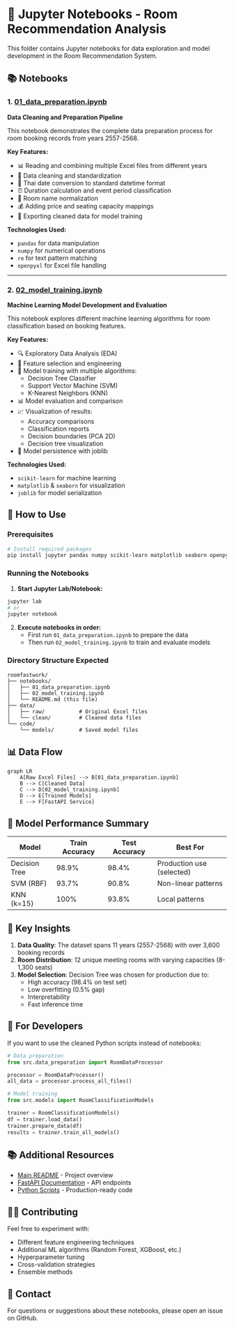 # 📓 Jupyter Notebooks - Room Recommendation Analysis

This folder contains Jupyter notebooks for data exploration and model development in the Room Recommendation System.

## 📚 Notebooks

### 1. [01_data_preparation.ipynb](01_data_preparation.ipynb)
**Data Cleaning and Preparation Pipeline**

This notebook demonstrates the complete data preparation process for room booking records from years 2557-2568.

**Key Features:**
- 📊 Reading and combining multiple Excel files from different years
- 🧹 Data cleaning and standardization
- 📅 Thai date conversion to standard datetime format
- ⏰ Duration calculation and event period classification
- 🏢 Room name normalization
- 💰 Adding price and seating capacity mappings
- 📁 Exporting cleaned data for model training

**Technologies Used:**
- `pandas` for data manipulation
- `numpy` for numerical operations
- `re` for text pattern matching
- `openpyxl` for Excel file handling

---

### 2. [02_model_training.ipynb](02_model_training.ipynb)
**Machine Learning Model Development and Evaluation**

This notebook explores different machine learning algorithms for room classification based on booking features.

**Key Features:**
- 🔍 Exploratory Data Analysis (EDA)
- 🎯 Feature selection and engineering
- 🤖 Model training with multiple algorithms:
  - Decision Tree Classifier
  - Support Vector Machine (SVM)
  - K-Nearest Neighbors (KNN)
- 📊 Model evaluation and comparison
- 📈 Visualization of results:
  - Accuracy comparisons
  - Classification reports
  - Decision boundaries (PCA 2D)
  - Decision tree visualization
- 💾 Model persistence with joblib

**Technologies Used:**
- `scikit-learn` for machine learning
- `matplotlib` & `seaborn` for visualization
- `joblib` for model serialization

## 🚀 How to Use

### Prerequisites
```bash
# Install required packages
pip install jupyter pandas numpy scikit-learn matplotlib seaborn openpyxl joblib
```

### Running the Notebooks

1. **Start Jupyter Lab/Notebook:**
```bash
jupyter lab
# or
jupyter notebook
```

2. **Execute notebooks in order:**
   - First run `01_data_preparation.ipynb` to prepare the data
   - Then run `02_model_training.ipynb` to train and evaluate models

### Directory Structure Expected
```
roomfastwork/
├── notebooks/
│   ├── 01_data_preparation.ipynb
│   ├── 02_model_training.ipynb
│   └── README.md (this file)
├── data/
│   ├── raw/           # Original Excel files
│   └── clean/         # Cleaned data files
└── code/
    └── models/        # Saved model files
```

## 📊 Data Flow

```mermaid
graph LR
    A[Raw Excel Files] --> B[01_data_preparation.ipynb]
    B --> C[Cleaned Data]
    C --> D[02_model_training.ipynb]
    D --> E[Trained Models]
    E --> F[FastAPI Service]
```

## 🎯 Model Performance Summary

| Model | Train Accuracy | Test Accuracy | Best For |
|-------|---------------|--------------|----------|
| Decision Tree | 98.9% | 98.4% | Production use (selected) |
| SVM (RBF) | 93.7% | 90.8% | Non-linear patterns |
| KNN (k=15) | 100% | 93.8% | Local patterns |

## 📝 Key Insights

1. **Data Quality**: The dataset spans 11 years (2557-2568) with over 3,600 booking records
2. **Room Distribution**: 12 unique meeting rooms with varying capacities (8-1,300 seats)
3. **Model Selection**: Decision Tree was chosen for production due to:
   - High accuracy (98.4% on test set)
   - Low overfitting (0.5% gap)
   - Interpretability
   - Fast inference time

## 🔬 For Developers

If you want to use the cleaned Python scripts instead of notebooks:

```python
# Data preparation
from src.data_preparation import RoomDataProcessor

processor = RoomDataProcessor()
all_data = processor.process_all_files()

# Model training
from src.models import RoomClassificationModels

trainer = RoomClassificationModels()
df = trainer.load_data()
trainer.prepare_data(df)
results = trainer.train_all_models()
```

## 📚 Additional Resources

- [Main README](../README.md) - Project overview
- [FastAPI Documentation](http://localhost:9000/docs) - API endpoints
- [Python Scripts](../src/) - Production-ready code

## 👨‍💻 Contributing

Feel free to experiment with:
- Different feature engineering techniques
- Additional ML algorithms (Random Forest, XGBoost, etc.)
- Hyperparameter tuning
- Cross-validation strategies
- Ensemble methods

## 📧 Contact

For questions or suggestions about these notebooks, please open an issue on GitHub.